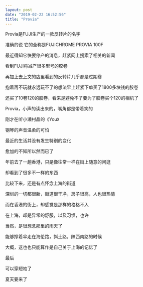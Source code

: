 ```yaml
---
layout: post
date: "2019-02-22 16:52:56"
title: "Provia"
---
```



Provia是FUJI生产的一款反转片的名字

准确的说 它的全称是FUJICHROME PROVIA 100F

最近得知它快要停产的消息，赶紧网上搜索了相关的新闻

看到FUJI将减产很多型号的胶卷

再加上去上文的店里看到的反转片几乎都是过期卷

抱着再不玩就永远玩不了的想法早上赶紧下单买了1800多块钱的胶卷

还买了10卷120的胶卷，看来是避免不了要为了胶卷买个120的相机了

Provia，小声的读出来的，嘴角都是带着笑的

刚才在听小濑村晶的《You》

钢琴的声音温柔的可怕

最近的生活并没有发生特别的变化

愈加的不知所以然而已了

年前去了一趟香港，只是像往常一样在街上随意的闲逛

却看到了很多不一样的东西

比较下来，还是有点怀念上海的街道

深圳的一切都很新，街道很干净，房子很高，人也很热情

而在香港的街上，却感觉是那样的格格不入

在上海，却是异常的舒服，以及习惯，也许

当然，是很想念那里的雨天了

能够撑着伞走在海伦路，斜土路，陕西南路的时候

大概，这也也只能算作是自己关于上海的记忆了

最后

可以穿短袖了

夏天要来了